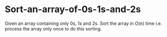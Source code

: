 # Sort-an-array-of-0s-1s-and-2s
Given an array containing only 0s, 1s and 2s. Sort the array in O(n) time i.e. process the array only once to do this sorting.
